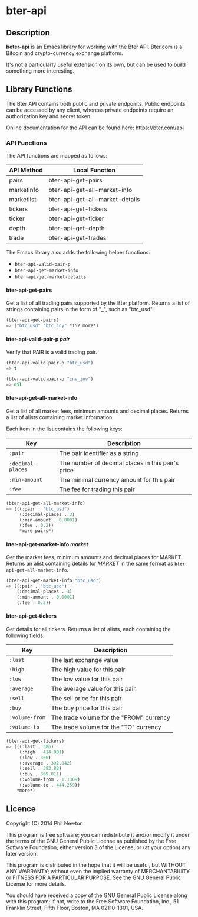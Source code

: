 # bter-api

## Description

**beter-api** is an Emacs library for working with the Bter API. Bter.com is a
Bitcoin and crypto-currency exchange platform.

It's not a particularly useful extension on its own, but can be used to build
something more interesting.


## Library Functions

The Bter API contains both public and private endpoints. Public endpoints can be
accessed by any client, whereas private endpoints require an authorization key
and secret token.

Online documentation for the API can be found here:
https://bter.com/api


### API Functions

The API functions are mapped as follows:

API Method           | Local Function
---------------------|--------------------------------------
pairs                | bter-api-get-pairs
marketinfo           | bter-api-get-all-market-info
marketlist           | bter-api-get-all-market-details
tickers              | bter-api-get-tickers
ticker               | bter-api-get-ticker
depth                | bter-api-get-depth
trade                | bter-api-get-trades

The Emacs library also adds the following helper functions:

* `bter-api-valid-pair-p`
* `bter-api-get-market-info`
* `bter-api-get-market-details`


#### bter-api-get-pairs

Get a list of all trading pairs supported by the Bter platform. Returns a list
of strings containing pairs in the form of "<from>_<to>", such as
"btc_usd".

```el
(bter-api-get-pairs)
=> ("btc_usd" "btc_cny" *152 more*)
```

#### bter-api-valid-pair-p *pair*

Verify that PAIR is a valid trading pair.

```el
(bter-api-valid-pair-p "btc_usd")
=> t

(bter-api-valid-pair-p "inv_inv")
=> nil
```

#### bter-api-get-all-market-info

Get a list of all market fees, minimum amounts and decimal places. Returns a
list of alists containing market information.

Each item in the list contains the following keys:

| Key               | Description
|-------------------|-------------------------------------------
| `:pair`           | The pair identifier as a string
| `:decimal-places` | The number of decimal places in this pair's price
| `:min-amount`     | The minimal currency amount for this pair
| `:fee`            | The fee for trading this pair

```el
(bter-api-get-all-market-info)
=> (((:pair . "btc_usd")
     (:decimal-places . 3)
     (:min-amount . 0.0001)
     (:fee . 0.2))
     *more pairs*)
```

#### bter-api-get-market-info *market*

Get the market fees, minimum amounts and decimal places for MARKET. Returns an
alist containing details for *MARKET* in the same format as
`bter-api-get-all-market-info`.

```el
(bter-api-get-market-info "btc_usd")
=> ((:pair . "btc_usd")
    (:decimal-places . 3)
    (:min-amount . 0.0001)
    (:fee . 0.2))
```

#### bter-api-get-tickers

Get details for all tickers. Returns a list of alists, each containing the
following fields:

| Key               | Description
|-------------------|-------------------------------------------
| `:last`           | The last exchange value 
| `:high`           | The high value for this pair
| `:low`            | The low value for this pair
| `:average`        | The average value for this pair
| `:sell`           | The sell price for this pair
| `:buy`            | The buy price for this pair
| `:volume-from`    | The trade volume for the "FROM" currency
| `:volume-to`      | The trade volume for the "TO" currency

```el
(bter-api-get-tickers)
=> (((:last . 386)
     (:high . 414.001)
     (:low . 360)
     (:average . 392.842)
     (:sell . 393.88)
     (:buy . 369.011)
     (:volume-from . 1.1309)
     (:volume-to . 444.259))
    *more*)
```



## Licence

Copyright (C) 2014 Phil Newton

This program is free software; you can redistribute it and/or modify it under
the terms of the GNU General Public License as published by the Free Software
Foundation; either version 3 of the License, or (at your option) any later
version.

This program is distributed in the hope that it will be useful, but WITHOUT ANY
WARRANTY; without even the implied warranty of MERCHANTABILITY or FITNESS FOR A
PARTICULAR PURPOSE. See the GNU General Public License for more details.

You should have received a copy of the GNU General Public License along with
this program; if not, write to the Free Software Foundation, Inc., 51 Franklin
Street, Fifth Floor, Boston, MA 02110-1301, USA.
